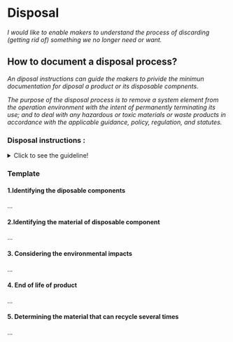 # **Disposal**

*I would like to enable makers to understand the process of discarding (getting rid of) something we no longer need or want.* 

## **How to document a disposal process?**

*An diposal instructions can guide the makers to privide the minimun documentation for diposal a product or its disposable compnents.*

*The purpose of the disposal process is to remove a system element from the operation environment with the intent of permanently terminating its use; and to deal with any hazardous or toxic materials or waste products in accordance with the applicable guidance, policy, regulation, and statutes.*

 ### **Disposal instructions :** 
<details>
  <summary>Click to see the guideline!</summary>
 
  - **Definition:** *disposal instructuctins identify the process of removing a system or component, ensuring proper handling of any environmentally sensitive materials, and sending the remainder to surplus storage or sale.*


```
What does comprise the documentation of disposal instructions?

 1. Identifying the diposable components/ products that are designed for single use, which means they get discarded ("disposed of") immediately after use. 
 2. Identifying the material of disposable component/ product. Disposable products are most often made from
    - Polystyrene 
    - Plastic
    - Cotton
    - etc.
3. Considering the environmental impacts including
   - Recyclable
   - Non-recyclable
   - Conditionally recyclable: this tells you if any additional steps are required before recyclying the component or product.
   - Negative consequences of the disposable products on the environment if sustainability isn't factored into disposal options.
4. End of life of product for disposing or recycling
5. Determining what material can be recycled many times 

How to visualize the process of disposal ?
  
 1. Images 
 2. Videos 
```
</details>

### Template
 
 #### 1.Identifying the diposable components 
 ...
 #### 2.Identifying the material of disposable component 
 ...
 #### 3. Considering the environmental impacts
 ...
 #### 4. End of life of product
 ...
 #### 5. Determining the material that can recycle several times
 ...

